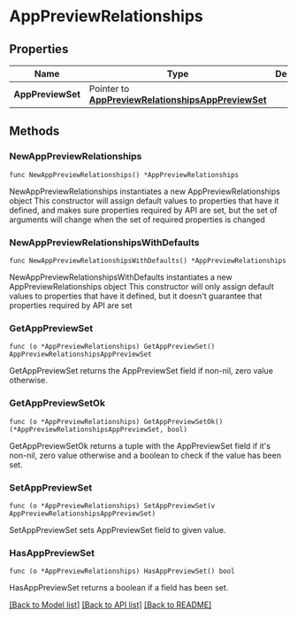 # AppPreviewRelationships

## Properties

Name | Type | Description | Notes
------------ | ------------- | ------------- | -------------
**AppPreviewSet** | Pointer to [**AppPreviewRelationshipsAppPreviewSet**](AppPreviewRelationshipsAppPreviewSet.md) |  | [optional] 

## Methods

### NewAppPreviewRelationships

`func NewAppPreviewRelationships() *AppPreviewRelationships`

NewAppPreviewRelationships instantiates a new AppPreviewRelationships object
This constructor will assign default values to properties that have it defined,
and makes sure properties required by API are set, but the set of arguments
will change when the set of required properties is changed

### NewAppPreviewRelationshipsWithDefaults

`func NewAppPreviewRelationshipsWithDefaults() *AppPreviewRelationships`

NewAppPreviewRelationshipsWithDefaults instantiates a new AppPreviewRelationships object
This constructor will only assign default values to properties that have it defined,
but it doesn't guarantee that properties required by API are set

### GetAppPreviewSet

`func (o *AppPreviewRelationships) GetAppPreviewSet() AppPreviewRelationshipsAppPreviewSet`

GetAppPreviewSet returns the AppPreviewSet field if non-nil, zero value otherwise.

### GetAppPreviewSetOk

`func (o *AppPreviewRelationships) GetAppPreviewSetOk() (*AppPreviewRelationshipsAppPreviewSet, bool)`

GetAppPreviewSetOk returns a tuple with the AppPreviewSet field if it's non-nil, zero value otherwise
and a boolean to check if the value has been set.

### SetAppPreviewSet

`func (o *AppPreviewRelationships) SetAppPreviewSet(v AppPreviewRelationshipsAppPreviewSet)`

SetAppPreviewSet sets AppPreviewSet field to given value.

### HasAppPreviewSet

`func (o *AppPreviewRelationships) HasAppPreviewSet() bool`

HasAppPreviewSet returns a boolean if a field has been set.


[[Back to Model list]](../README.md#documentation-for-models) [[Back to API list]](../README.md#documentation-for-api-endpoints) [[Back to README]](../README.md)


